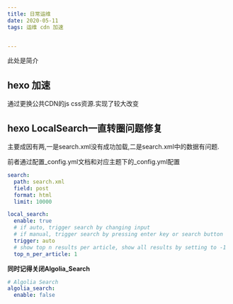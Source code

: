 ```yaml
---
title: 日常运维
date: 2020-05-11
tags: 运维 cdn 加速


---
```


此处是简介

<!--more-->

##  hexo 加速 

通过更换公共CDN的js css资源.实现了较大改变



## hexo LocalSearch一直转圈问题修复

主要成因有两,一是search.xml没有成功加载,二是search.xml中的数据有问题.

前者通过配置_config.yml文档和对应主题下的_config.yml配置

```yml
search:
  path: search.xml
  field: post
  format: html
  limit: 10000
```



```yml
local_search:
  enable: true
  # if auto, trigger search by changing input
  # if manual, trigger search by pressing enter key or search button
  trigger: auto
  # show top n results per article, show all results by setting to -1
  top_n_per_article: 1
```

<strong>同时记得关闭Algolia_Search</strong>



```yml
# Algolia Search
algolia_search:
  enable: false
```





